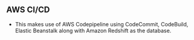 ## AWS CI/CD
* This makes use of AWS Codepipeline using CodeCommit, CodeBuild, Elastic Beanstalk along with Amazon Redshift as the database.
